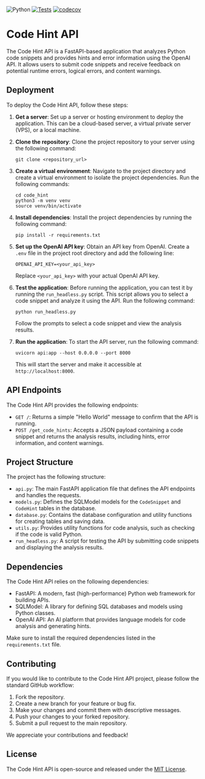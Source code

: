 ![Python](https://img.shields.io/badge/python-3.12-blue.svg)  [![Tests](https://github.com/SanjinDedic/code_hint/actions/workflows/test.yml/badge.svg)](https://github.com/SanjinDedic/code_hint/actions/workflows/test.yml)  [![codecov](https://codecov.io/gh/SanjinDedic/code_hint/graph/badge.svg?token=PWUU4GJSOD)](https://codecov.io/gh/SanjinDedic/code_hint)


# Code Hint API

The Code Hint API is a FastAPI-based application that analyzes Python code snippets and provides hints and error information using the OpenAI API. It allows users to submit code snippets and receive feedback on potential runtime errors, logical errors, and content warnings.

## Deployment

To deploy the Code Hint API, follow these steps:

1. **Get a server**: Set up a server or hosting environment to deploy the application. This can be a cloud-based server, a virtual private server (VPS), or a local machine.

2. **Clone the repository**: Clone the project repository to your server using the following command:
   ```
   git clone <repository_url>
   ```

3. **Create a virtual environment**: Navigate to the project directory and create a virtual environment to isolate the project dependencies. Run the following commands:
   ```
   cd code_hint
   python3 -m venv venv
   source venv/bin/activate
   ```

4. **Install dependencies**: Install the project dependencies by running the following command:
   ```
   pip install -r requirements.txt
   ```

5. **Set up the OpenAI API key**: Obtain an API key from OpenAI. Create a `.env` file in the project root directory and add the following line:
   ```
   OPENAI_API_KEY=<your_api_key>
   ```
   Replace `<your_api_key>` with your actual OpenAI API key.

6. **Test the application**: Before running the application, you can test it by running the `run_headless.py` script. This script allows you to select a code snippet and analyze it using the API. Run the following command:
   ```
   python run_headless.py
   ```
   Follow the prompts to select a code snippet and view the analysis results.

7. **Run the application**: To start the API server, run the following command:
   ```
   uvicorn api:app --host 0.0.0.0 --port 8000
   ```
   This will start the server and make it accessible at `http://localhost:8000`.

## API Endpoints

The Code Hint API provides the following endpoints:

- `GET /`: Returns a simple "Hello World" message to confirm that the API is running.
- `POST /get_code_hints`: Accepts a JSON payload containing a code snippet and returns the analysis results, including hints, error information, and content warnings.

## Project Structure

The project has the following structure:

- `api.py`: The main FastAPI application file that defines the API endpoints and handles the requests.
- `models.py`: Defines the SQLModel models for the `CodeSnippet` and `CodeHint` tables in the database.
- `database.py`: Contains the database configuration and utility functions for creating tables and saving data.
- `utils.py`: Provides utility functions for code analysis, such as checking if the code is valid Python.
- `run_headless.py`: A script for testing the API by submitting code snippets and displaying the analysis results.

## Dependencies

The Code Hint API relies on the following dependencies:

- FastAPI: A modern, fast (high-performance) Python web framework for building APIs.
- SQLModel: A library for defining SQL databases and models using Python classes.
- OpenAI API: An AI platform that provides language models for code analysis and generating hints.

Make sure to install the required dependencies listed in the `requirements.txt` file.

## Contributing

If you would like to contribute to the Code Hint API project, please follow the standard GitHub workflow:

1. Fork the repository.
2. Create a new branch for your feature or bug fix.
3. Make your changes and commit them with descriptive messages.
4. Push your changes to your forked repository.
5. Submit a pull request to the main repository.

We appreciate your contributions and feedback!

## License

The Code Hint API is open-source and released under the [MIT License](LICENSE).
